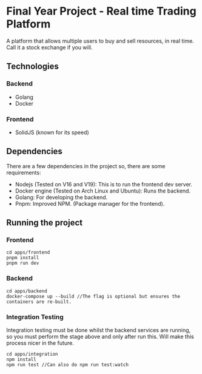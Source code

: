 # Final Year Project - Real time Trading Platform

A platform that allows multiple users to buy and sell resources, in real time. Call it a stock exchange if you will.

## Technologies

### Backend
- Golang
- Docker

### Frontend
- SolidJS (known for its speed)

## Dependencies
There are a few dependencies in the project so, there are some requirements:
- Nodejs (Tested on V16 and V19): This is to run the frontend dev server.
- Docker engine (Tested on Arch Linux and Ubuntu): Runs the backend.
- Golang: For developing the backend.
- Pnpm: Improved NPM. (Package manager for the frontend).

## Running the project
### Frontend
```
cd apps/frontend
pnpm install
pnpm run dev
```

### Backend
```
cd apps/backend
docker-compose up --build //The flag is optional but ensures the containers are re-built.
```

### Integration Testing
Integration testing must be done whilst the backend services are running, so you must perform the stage above and only after run this. Will make this process nicer in the future.
```
cd apps/integration
npm install
npm run test //Can also do npm run test:watch
```
